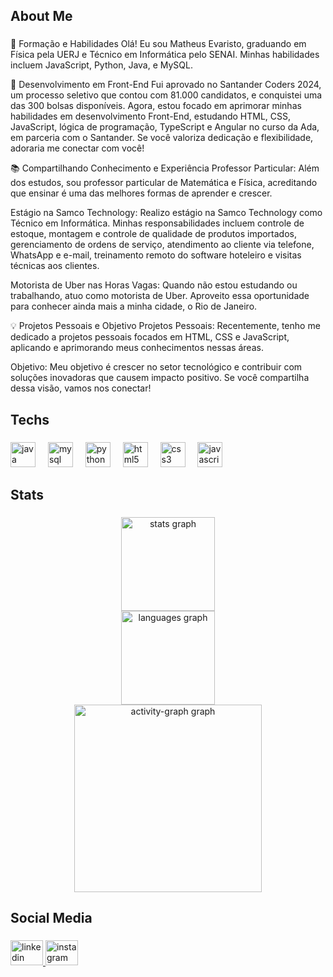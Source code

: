 <p align="left"></p>

###

<h2 align="left">About Me</h2>

###

<p align="left">🌟 Formação e Habilidades
Olá! Eu sou Matheus Evaristo, graduando em Física pela UERJ e Técnico em Informática pelo SENAI. Minhas habilidades incluem JavaScript, Python, Java, e MySQL.

🚀 Desenvolvimento em Front-End
Fui aprovado no Santander Coders 2024, um processo seletivo que contou com 81.000 candidatos, e conquistei uma das 300 bolsas disponíveis. Agora, estou focado em aprimorar minhas habilidades em desenvolvimento Front-End, estudando HTML, CSS, JavaScript, lógica de programação, TypeScript e Angular no curso da Ada, em parceria com o Santander. Se você valoriza dedicação e flexibilidade, adoraria me conectar com você!

📚 Compartilhando Conhecimento e Experiência
Professor Particular: Além dos estudos, sou professor particular de Matemática e Física, acreditando que ensinar é uma das melhores formas de aprender e crescer.

Estágio na Samco Technology: Realizo estágio na Samco Technology como Técnico em Informática. Minhas responsabilidades incluem controle de estoque, montagem e controle de qualidade de produtos importados, gerenciamento de ordens de serviço, atendimento ao cliente via telefone, WhatsApp e e-mail, treinamento remoto do software hoteleiro e visitas técnicas aos clientes.

Motorista de Uber nas Horas Vagas: Quando não estou estudando ou trabalhando, atuo como motorista de Uber. Aproveito essa oportunidade para conhecer ainda mais a minha cidade, o Rio de Janeiro.

💡 Projetos Pessoais e Objetivo
Projetos Pessoais: Recentemente, tenho me dedicado a projetos pessoais focados em HTML, CSS e JavaScript, aplicando e aprimorando meus conhecimentos nessas áreas.

Objetivo: Meu objetivo é crescer no setor tecnológico e contribuir com soluções inovadoras que causem impacto positivo. Se você compartilha dessa visão, vamos nos conectar!</p>

###

<h2 align="left">Techs</h2>

###

<div align="left">
  <img src="https://skillicons.dev/icons?i=java" height="40" alt="java logo"  />
  <img width="12" />
  <img src="https://skillicons.dev/icons?i=mysql" height="40" alt="mysql logo"  />
  <img width="12" />
  <img src="https://skillicons.dev/icons?i=py" height="40" alt="python logo"  />
  <img width="12" />
  <img src="https://skillicons.dev/icons?i=html" height="40" alt="html5 logo"  />
  <img width="12" />
  <img src="https://skillicons.dev/icons?i=css" height="40" alt="css3 logo"  />
  <img width="12" />
  <img src="https://skillicons.dev/icons?i=js" height="40" alt="javascript logo"  />
</div>

###

<h2 align="left">Stats</h2>

###

<div align="center">
  <img src="https://github-readme-stats.vercel.app/api?username=Matheusevaristo-coder&hide_title=false&hide_rank=false&show_icons=true&include_all_commits=true&count_private=true&disable_animations=false&theme=gotham&locale=en&hide_border=false&order=1" height="150" alt="stats graph" /> <br>
  <img src="https://github-readme-stats.vercel.app/api/top-langs?username=Matheusevaristo-coder&locale=en&hide_title=false&layout=compact&card_width=320&langs_count=5&theme=gotham&hide_border=false&order=2" height="150" alt="languages graph" /> <br>
  <img src="https://github-readme-activity-graph.vercel.app/graph?username=Matheusevaristo-coder&radius=16&theme=gotham&area=true&order=5" height="300" alt="activity-graph graph"  />
</div>

###

<h2 align="left">Social Media</h2>

###

<div align="left">
  <a href="https://www.linkedin.com/in/matheus-evaristo-169845226/" target="_blank">
    <img src="https://raw.githubusercontent.com/maurodesouza/profile-readme-generator/master/src/assets/icons/social/linkedin/default.svg" width="52" height="40" alt="linkedin logo"  />
  </a>
  <a href="https://www.instagram.com/insta_graphix_/" target="_blank">
    <img src="https://raw.githubusercontent.com/maurodesouza/profile-readme-generator/master/src/assets/icons/social/instagram/default.svg" width="52" height="40" alt="instagram logo"  />
  </a>
</div>

###
